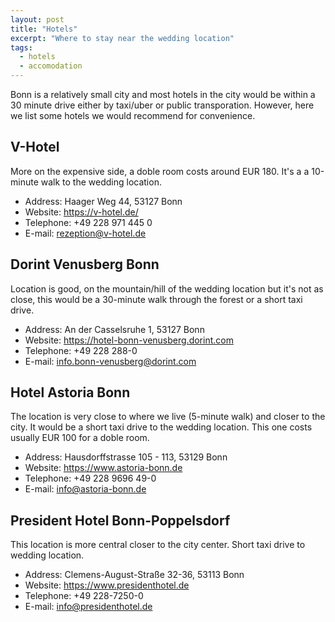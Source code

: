 ```yaml
---
layout: post
title: "Hotels"
excerpt: "Where to stay near the wedding location"
tags: 
  - hotels
  - accomodation
---
```


Bonn is a relatively small city and most hotels in the city would be within a 30 minute drive either by taxi/uber or public transporation. However, here we list some hotels we would recommend for convenience.

## V-Hotel
More on the expensive side, a doble room costs around EUR 180. It's a a 10-minute walk to the wedding location.

  * Address: Haager Weg 44, 53127 Bonn
  * Website: https://v-hotel.de/
  * Telephone: +49 228 971 445 0
  * E-mail: rezeption@v-hotel.de

## Dorint Venusberg Bonn
Location is good, on the mountain/hill of the wedding location but it's not as close, this would be a 30-minute walk through the forest or a short taxi drive.

  * Address: An der Casselsruhe 1, 53127 Bonn
  * Website: https://hotel-bonn-venusberg.dorint.com
  * Telephone: +49 228 288-0
  * E-mail: info.bonn-venusberg@dorint.com


## Hotel Astoria Bonn
The location is very close to where we live (5-minute walk) and closer to the city. It would be a short taxi drive to the wedding location. This one costs usually EUR 100 for a doble room.

  * Address: Hausdorffstrasse 105 - 113, 53129 Bonn
  * Website: https://www.astoria-bonn.de
  * Telephone: +49 228 9696 49-0
  * E-mail: info@astoria-bonn.de

## President Hotel Bonn-Poppelsdorf
This location is more central closer to the city center. Short taxi drive to wedding location.

  * Address: Clemens-August-Straße 32-36, 53113 Bonn
  * Website: https://www.presidenthotel.de
  * Telephone: +49 228-7250-0
  * E-mail: info@presidenthotel.de